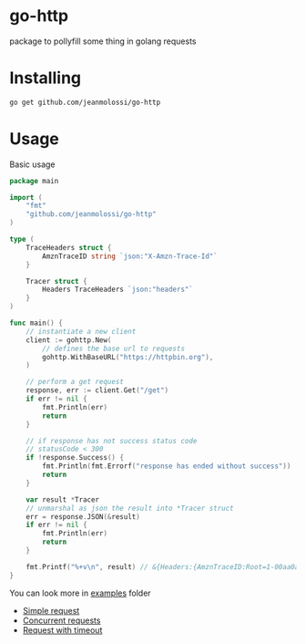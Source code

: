 # go-http

package to pollyfill some thing in golang requests

# Installing

```sh
go get github.com/jeanmolossi/go-http
```

# Usage

Basic usage

```go
package main

import (
    "fmt"
    "github.com/jeanmolossi/go-http"
)

type (
    TraceHeaders struct {
        AmznTraceID string `json:"X-Amzn-Trace-Id"`
    }

    Tracer struct {
        Headers TraceHeaders `json:"headers"`
    }
)

func main() {
    // instantiate a new client
    client := gohttp.New(
        // defines the base url to requests
        gohttp.WithBaseURL("https://httpbin.org"),
    )

    // perform a get request
    response, err := client.Get("/get")
    if err != nil {
        fmt.Println(err)
        return
    }

    // if response has not success status code
    // statusCode < 300
    if !response.Success() {
        fmt.Println(fmt.Errorf("response has ended without success"))
        return
    }

    var result *Tracer
    // unmarshal as json the result into *Tracer struct
    err = response.JSON(&result)
    if err != nil {
        fmt.Println(err)
        return
    }

    fmt.Printf("%+v\n", result) // &{Headers:{AmznTraceID:Root=1-00aa0aa0-00aa00aa0a0a00aa0a00000a}}
}
```

You can look more in [examples](./examples) folder

- [Simple request](./examples/simple_request.go)
- [Concurrent requests](./examples/concurrent_requests.go)
- [Request with timeout](./examples/delayed_request.go)